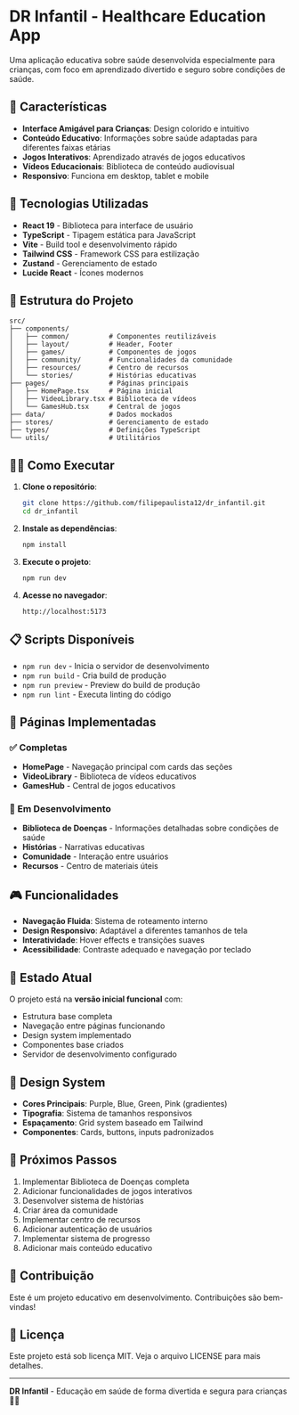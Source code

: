 # DR Infantil - Healthcare Education App

Uma aplicação educativa sobre saúde desenvolvida especialmente para crianças, com foco em aprendizado divertido e seguro sobre condições de saúde.

## 🌟 Características

- **Interface Amigável para Crianças**: Design colorido e intuitivo
- **Conteúdo Educativo**: Informações sobre saúde adaptadas para diferentes faixas etárias
- **Jogos Interativos**: Aprendizado através de jogos educativos
- **Vídeos Educacionais**: Biblioteca de conteúdo audiovisual
- **Responsivo**: Funciona em desktop, tablet e mobile

## 🚀 Tecnologias Utilizadas

- **React 19** - Biblioteca para interface de usuário
- **TypeScript** - Tipagem estática para JavaScript
- **Vite** - Build tool e desenvolvimento rápido
- **Tailwind CSS** - Framework CSS para estilização
- **Zustand** - Gerenciamento de estado
- **Lucide React** - Ícones modernos

## 📁 Estrutura do Projeto

```
src/
├── components/
│   ├── common/          # Componentes reutilizáveis
│   ├── layout/          # Header, Footer
│   ├── games/           # Componentes de jogos
│   ├── community/       # Funcionalidades da comunidade
│   ├── resources/       # Centro de recursos
│   └── stories/         # Histórias educativas
├── pages/               # Páginas principais
│   ├── HomePage.tsx     # Página inicial
│   ├── VideoLibrary.tsx # Biblioteca de vídeos
│   └── GamesHub.tsx     # Central de jogos
├── data/                # Dados mockados
├── stores/              # Gerenciamento de estado
├── types/               # Definições TypeScript
└── utils/               # Utilitários
```

## 🏃‍♂️ Como Executar

1. **Clone o repositório**:
   ```bash
   git clone https://github.com/filipepaulista12/dr_infantil.git
   cd dr_infantil
   ```

2. **Instale as dependências**:
   ```bash
   npm install
   ```

3. **Execute o projeto**:
   ```bash
   npm run dev
   ```

4. **Acesse no navegador**:
   ```
   http://localhost:5173
   ```

## 📋 Scripts Disponíveis

- `npm run dev` - Inicia o servidor de desenvolvimento
- `npm run build` - Cria build de produção
- `npm run preview` - Preview do build de produção
- `npm run lint` - Executa linting do código

## 🎯 Páginas Implementadas

### ✅ Completas
- **HomePage** - Navegação principal com cards das seções
- **VideoLibrary** - Biblioteca de vídeos educativos
- **GamesHub** - Central de jogos educativos

### 🚧 Em Desenvolvimento
- **Biblioteca de Doenças** - Informações detalhadas sobre condições de saúde
- **Histórias** - Narrativas educativas
- **Comunidade** - Interação entre usuários
- **Recursos** - Centro de materiais úteis

## 🎮 Funcionalidades

- **Navegação Fluida**: Sistema de roteamento interno
- **Design Responsivo**: Adaptável a diferentes tamanhos de tela
- **Interatividade**: Hover effects e transições suaves
- **Acessibilidade**: Contraste adequado e navegação por teclado

## 🔄 Estado Atual

O projeto está na **versão inicial funcional** com:
- Estrutura base completa
- Navegação entre páginas funcionando
- Design system implementado
- Componentes base criados
- Servidor de desenvolvimento configurado

## 🎨 Design System

- **Cores Principais**: Purple, Blue, Green, Pink (gradientes)
- **Tipografia**: Sistema de tamanhos responsivos
- **Espaçamento**: Grid system baseado em Tailwind
- **Componentes**: Cards, buttons, inputs padronizados

## 🔮 Próximos Passos

1. Implementar Biblioteca de Doenças completa
2. Adicionar funcionalidades de jogos interativos
3. Desenvolver sistema de histórias
4. Criar área da comunidade
5. Implementar centro de recursos
6. Adicionar autenticação de usuários
7. Implementar sistema de progresso
8. Adicionar mais conteúdo educativo

## 🤝 Contribuição

Este é um projeto educativo em desenvolvimento. Contribuições são bem-vindas!

## 📄 Licença

Este projeto está sob licença MIT. Veja o arquivo LICENSE para mais detalhes.

---

**DR Infantil** - Educação em saúde de forma divertida e segura para crianças 🏥👶